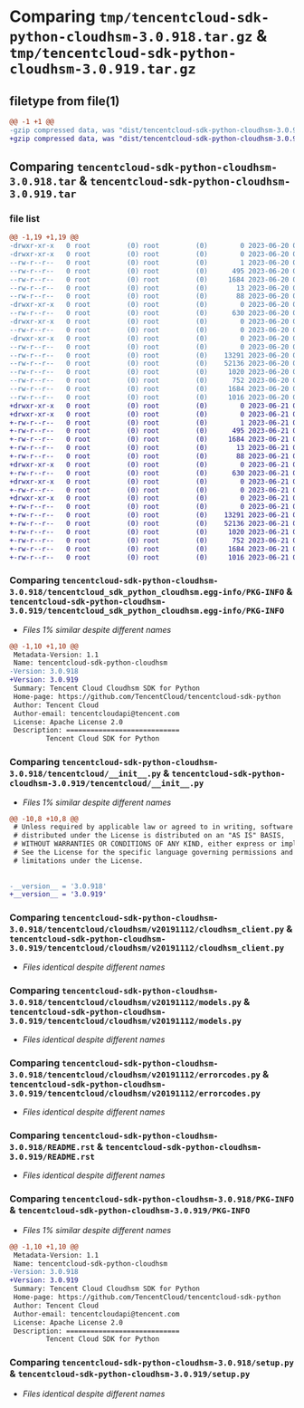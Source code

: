 # Comparing `tmp/tencentcloud-sdk-python-cloudhsm-3.0.918.tar.gz` & `tmp/tencentcloud-sdk-python-cloudhsm-3.0.919.tar.gz`

## filetype from file(1)

```diff
@@ -1 +1 @@
-gzip compressed data, was "dist/tencentcloud-sdk-python-cloudhsm-3.0.918.tar", last modified: Tue Jun 20 02:37:00 2023, max compression
+gzip compressed data, was "dist/tencentcloud-sdk-python-cloudhsm-3.0.919.tar", last modified: Wed Jun 21 00:21:11 2023, max compression
```

## Comparing `tencentcloud-sdk-python-cloudhsm-3.0.918.tar` & `tencentcloud-sdk-python-cloudhsm-3.0.919.tar`

### file list

```diff
@@ -1,19 +1,19 @@
-drwxr-xr-x   0 root         (0) root         (0)        0 2023-06-20 02:37:00.000000 tencentcloud-sdk-python-cloudhsm-3.0.918/
-drwxr-xr-x   0 root         (0) root         (0)        0 2023-06-20 02:37:00.000000 tencentcloud-sdk-python-cloudhsm-3.0.918/tencentcloud_sdk_python_cloudhsm.egg-info/
--rw-r--r--   0 root         (0) root         (0)        1 2023-06-20 02:37:00.000000 tencentcloud-sdk-python-cloudhsm-3.0.918/tencentcloud_sdk_python_cloudhsm.egg-info/dependency_links.txt
--rw-r--r--   0 root         (0) root         (0)      495 2023-06-20 02:37:00.000000 tencentcloud-sdk-python-cloudhsm-3.0.918/tencentcloud_sdk_python_cloudhsm.egg-info/SOURCES.txt
--rw-r--r--   0 root         (0) root         (0)     1684 2023-06-20 02:37:00.000000 tencentcloud-sdk-python-cloudhsm-3.0.918/tencentcloud_sdk_python_cloudhsm.egg-info/PKG-INFO
--rw-r--r--   0 root         (0) root         (0)       13 2023-06-20 02:37:00.000000 tencentcloud-sdk-python-cloudhsm-3.0.918/tencentcloud_sdk_python_cloudhsm.egg-info/top_level.txt
--rw-r--r--   0 root         (0) root         (0)       88 2023-06-20 02:37:00.000000 tencentcloud-sdk-python-cloudhsm-3.0.918/setup.cfg
-drwxr-xr-x   0 root         (0) root         (0)        0 2023-06-20 02:37:00.000000 tencentcloud-sdk-python-cloudhsm-3.0.918/tencentcloud/
--rw-r--r--   0 root         (0) root         (0)      630 2023-06-20 02:37:00.000000 tencentcloud-sdk-python-cloudhsm-3.0.918/tencentcloud/__init__.py
-drwxr-xr-x   0 root         (0) root         (0)        0 2023-06-20 02:37:00.000000 tencentcloud-sdk-python-cloudhsm-3.0.918/tencentcloud/cloudhsm/
--rw-r--r--   0 root         (0) root         (0)        0 2023-06-20 02:37:00.000000 tencentcloud-sdk-python-cloudhsm-3.0.918/tencentcloud/cloudhsm/__init__.py
-drwxr-xr-x   0 root         (0) root         (0)        0 2023-06-20 02:37:00.000000 tencentcloud-sdk-python-cloudhsm-3.0.918/tencentcloud/cloudhsm/v20191112/
--rw-r--r--   0 root         (0) root         (0)        0 2023-06-20 02:37:00.000000 tencentcloud-sdk-python-cloudhsm-3.0.918/tencentcloud/cloudhsm/v20191112/__init__.py
--rw-r--r--   0 root         (0) root         (0)    13291 2023-06-20 02:37:00.000000 tencentcloud-sdk-python-cloudhsm-3.0.918/tencentcloud/cloudhsm/v20191112/cloudhsm_client.py
--rw-r--r--   0 root         (0) root         (0)    52136 2023-06-20 02:37:00.000000 tencentcloud-sdk-python-cloudhsm-3.0.918/tencentcloud/cloudhsm/v20191112/models.py
--rw-r--r--   0 root         (0) root         (0)     1020 2023-06-20 02:37:00.000000 tencentcloud-sdk-python-cloudhsm-3.0.918/tencentcloud/cloudhsm/v20191112/errorcodes.py
--rw-r--r--   0 root         (0) root         (0)      752 2023-06-20 02:37:00.000000 tencentcloud-sdk-python-cloudhsm-3.0.918/README.rst
--rw-r--r--   0 root         (0) root         (0)     1684 2023-06-20 02:37:00.000000 tencentcloud-sdk-python-cloudhsm-3.0.918/PKG-INFO
--rw-r--r--   0 root         (0) root         (0)     1016 2023-06-20 02:37:00.000000 tencentcloud-sdk-python-cloudhsm-3.0.918/setup.py
+drwxr-xr-x   0 root         (0) root         (0)        0 2023-06-21 00:21:11.000000 tencentcloud-sdk-python-cloudhsm-3.0.919/
+drwxr-xr-x   0 root         (0) root         (0)        0 2023-06-21 00:21:11.000000 tencentcloud-sdk-python-cloudhsm-3.0.919/tencentcloud_sdk_python_cloudhsm.egg-info/
+-rw-r--r--   0 root         (0) root         (0)        1 2023-06-21 00:21:11.000000 tencentcloud-sdk-python-cloudhsm-3.0.919/tencentcloud_sdk_python_cloudhsm.egg-info/dependency_links.txt
+-rw-r--r--   0 root         (0) root         (0)      495 2023-06-21 00:21:11.000000 tencentcloud-sdk-python-cloudhsm-3.0.919/tencentcloud_sdk_python_cloudhsm.egg-info/SOURCES.txt
+-rw-r--r--   0 root         (0) root         (0)     1684 2023-06-21 00:21:11.000000 tencentcloud-sdk-python-cloudhsm-3.0.919/tencentcloud_sdk_python_cloudhsm.egg-info/PKG-INFO
+-rw-r--r--   0 root         (0) root         (0)       13 2023-06-21 00:21:11.000000 tencentcloud-sdk-python-cloudhsm-3.0.919/tencentcloud_sdk_python_cloudhsm.egg-info/top_level.txt
+-rw-r--r--   0 root         (0) root         (0)       88 2023-06-21 00:21:11.000000 tencentcloud-sdk-python-cloudhsm-3.0.919/setup.cfg
+drwxr-xr-x   0 root         (0) root         (0)        0 2023-06-21 00:21:11.000000 tencentcloud-sdk-python-cloudhsm-3.0.919/tencentcloud/
+-rw-r--r--   0 root         (0) root         (0)      630 2023-06-21 00:21:11.000000 tencentcloud-sdk-python-cloudhsm-3.0.919/tencentcloud/__init__.py
+drwxr-xr-x   0 root         (0) root         (0)        0 2023-06-21 00:21:11.000000 tencentcloud-sdk-python-cloudhsm-3.0.919/tencentcloud/cloudhsm/
+-rw-r--r--   0 root         (0) root         (0)        0 2023-06-21 00:21:11.000000 tencentcloud-sdk-python-cloudhsm-3.0.919/tencentcloud/cloudhsm/__init__.py
+drwxr-xr-x   0 root         (0) root         (0)        0 2023-06-21 00:21:11.000000 tencentcloud-sdk-python-cloudhsm-3.0.919/tencentcloud/cloudhsm/v20191112/
+-rw-r--r--   0 root         (0) root         (0)        0 2023-06-21 00:21:11.000000 tencentcloud-sdk-python-cloudhsm-3.0.919/tencentcloud/cloudhsm/v20191112/__init__.py
+-rw-r--r--   0 root         (0) root         (0)    13291 2023-06-21 00:21:11.000000 tencentcloud-sdk-python-cloudhsm-3.0.919/tencentcloud/cloudhsm/v20191112/cloudhsm_client.py
+-rw-r--r--   0 root         (0) root         (0)    52136 2023-06-21 00:21:11.000000 tencentcloud-sdk-python-cloudhsm-3.0.919/tencentcloud/cloudhsm/v20191112/models.py
+-rw-r--r--   0 root         (0) root         (0)     1020 2023-06-21 00:21:11.000000 tencentcloud-sdk-python-cloudhsm-3.0.919/tencentcloud/cloudhsm/v20191112/errorcodes.py
+-rw-r--r--   0 root         (0) root         (0)      752 2023-06-21 00:21:11.000000 tencentcloud-sdk-python-cloudhsm-3.0.919/README.rst
+-rw-r--r--   0 root         (0) root         (0)     1684 2023-06-21 00:21:11.000000 tencentcloud-sdk-python-cloudhsm-3.0.919/PKG-INFO
+-rw-r--r--   0 root         (0) root         (0)     1016 2023-06-21 00:21:11.000000 tencentcloud-sdk-python-cloudhsm-3.0.919/setup.py
```

### Comparing `tencentcloud-sdk-python-cloudhsm-3.0.918/tencentcloud_sdk_python_cloudhsm.egg-info/PKG-INFO` & `tencentcloud-sdk-python-cloudhsm-3.0.919/tencentcloud_sdk_python_cloudhsm.egg-info/PKG-INFO`

 * *Files 1% similar despite different names*

```diff
@@ -1,10 +1,10 @@
 Metadata-Version: 1.1
 Name: tencentcloud-sdk-python-cloudhsm
-Version: 3.0.918
+Version: 3.0.919
 Summary: Tencent Cloud Cloudhsm SDK for Python
 Home-page: https://github.com/TencentCloud/tencentcloud-sdk-python
 Author: Tencent Cloud
 Author-email: tencentcloudapi@tencent.com
 License: Apache License 2.0
 Description: ============================
         Tencent Cloud SDK for Python
```

### Comparing `tencentcloud-sdk-python-cloudhsm-3.0.918/tencentcloud/__init__.py` & `tencentcloud-sdk-python-cloudhsm-3.0.919/tencentcloud/__init__.py`

 * *Files 1% similar despite different names*

```diff
@@ -10,8 +10,8 @@
 # Unless required by applicable law or agreed to in writing, software
 # distributed under the License is distributed on an "AS IS" BASIS,
 # WITHOUT WARRANTIES OR CONDITIONS OF ANY KIND, either express or implied.
 # See the License for the specific language governing permissions and
 # limitations under the License.
 
 
-__version__ = '3.0.918'
+__version__ = '3.0.919'
```

### Comparing `tencentcloud-sdk-python-cloudhsm-3.0.918/tencentcloud/cloudhsm/v20191112/cloudhsm_client.py` & `tencentcloud-sdk-python-cloudhsm-3.0.919/tencentcloud/cloudhsm/v20191112/cloudhsm_client.py`

 * *Files identical despite different names*

### Comparing `tencentcloud-sdk-python-cloudhsm-3.0.918/tencentcloud/cloudhsm/v20191112/models.py` & `tencentcloud-sdk-python-cloudhsm-3.0.919/tencentcloud/cloudhsm/v20191112/models.py`

 * *Files identical despite different names*

### Comparing `tencentcloud-sdk-python-cloudhsm-3.0.918/tencentcloud/cloudhsm/v20191112/errorcodes.py` & `tencentcloud-sdk-python-cloudhsm-3.0.919/tencentcloud/cloudhsm/v20191112/errorcodes.py`

 * *Files identical despite different names*

### Comparing `tencentcloud-sdk-python-cloudhsm-3.0.918/README.rst` & `tencentcloud-sdk-python-cloudhsm-3.0.919/README.rst`

 * *Files identical despite different names*

### Comparing `tencentcloud-sdk-python-cloudhsm-3.0.918/PKG-INFO` & `tencentcloud-sdk-python-cloudhsm-3.0.919/PKG-INFO`

 * *Files 1% similar despite different names*

```diff
@@ -1,10 +1,10 @@
 Metadata-Version: 1.1
 Name: tencentcloud-sdk-python-cloudhsm
-Version: 3.0.918
+Version: 3.0.919
 Summary: Tencent Cloud Cloudhsm SDK for Python
 Home-page: https://github.com/TencentCloud/tencentcloud-sdk-python
 Author: Tencent Cloud
 Author-email: tencentcloudapi@tencent.com
 License: Apache License 2.0
 Description: ============================
         Tencent Cloud SDK for Python
```

### Comparing `tencentcloud-sdk-python-cloudhsm-3.0.918/setup.py` & `tencentcloud-sdk-python-cloudhsm-3.0.919/setup.py`

 * *Files identical despite different names*

